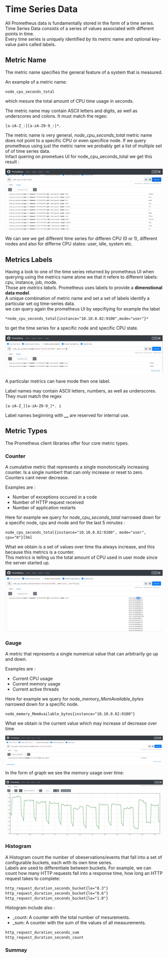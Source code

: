 # Time Series Data
All Prometheus data is fundamentally stored in the form of a time series.  
Time Series Data consists of a series of values associated with different points in time.  
Every time series is uniquely identified by its metric name and optional key-value pairs called labels.
  
## Metric Name
The metric name specifies the general feature of a system that is measured.  

An example of a metric name:
```
node_cpu_seconds_total
```
which mesure the total amount of CPU time usage in seconds.  

The metric name may contain ASCII letters and digits, as well as underscores and colons. It must match the regex:
```
[a-zA-Z_:][a-zA-Z0-9_:]*.
```
The metric name is very general, *node_cpu_seconds_total* metric name does not point to a specific CPU or even specifice node.
If we query prometheus using just the metric name we probably get a list of multiple set of of time series data.  
Infact quering on prometues UI for node_cpu_seconds_total we get this result : 

![TimeSeriesData-01](../../doc/TimeSeriesData-01.JPG)

We can see we get different time series for differen CPU  (0 or 1), different nodes and also for differne CPU states: user, idle, system etc.  
  

## Metrics Labels
Having a look to one of the time series returned by prometheus UI when querying using the metrics name alone we that it refere to different labels: cpu, instance, job, mode.  
Those are *metrics labels*. Prometheus uses labels to provide a **dimenstional data model**.  
A unique combination of metric name and set a set of labels identify a particular set og time-series data.  
we can query again the prometheus UI by sepcifiying for example the label 
```
*node_cpu_seconds_total{instance="10.10.0.82:9100",mode="user"}*
```
to get the time series for a specific node and specific CPU state.

![TimeSeriesData-02](../../doc/TimeSeriesData-02.JPG)

A particular metrics can have  mode then one label.

Label names may contain ASCII letters, numbers, as well as underscores. They must match the regex 
```
[a-zA-Z_][a-zA-Z0-9_]*. i
```
Label names beginning with **__** are reserved for internal use.

## Metric Types
The Prometheus client libraries offer four core metric types.

### Counter
A cumulative metric that represents a single monotonically increasing counter. Is a single numbert that can only increase or reset to zero. Counters cant never decrease.
  
Examples are :
* Number of exceptions occured in a code
* Number of HTTP request received
* Number of application restarts

Here for example we query for *node_cpu_seconds_total* narrowed down for a specific node, cpu and mode and for the last 5 minutes :
```
node_cpu_seconds_total{instance="10.10.0.82:9100", mode="user", cpu="0"}[5m]
```
What we obtain is a set of values over time tha always increase, and this because this metrics is a counter.  
This metrics is telling us the total amount of CPU used in user mode since the server started up.

![TimeSeriesData-03](../../doc/TimeSeriesData-03.JPG)

### Gauge 
A metric that represents a single numerical value that can arbitrarily go up and down.  
  
Examples are :
* Current CPU usage
* Current memory usage
* Current active threads

Here for example we query for *node_memory_MemAvailable_bytes* narrowed down for a specific node.
```
node_memory_MemAvailable_bytes{instance="10.10.0.82:9100"}
```
What we obtain is the current value which may increase of decrease over time

![TimeSeriesData-04](../../doc/TimeSeriesData-04.JPG)

In the form of graph we see the memory usage over time:

![TimeSeriesData-05](../../doc/TimeSeriesData-05.JPG)

### Histogram 
A Histogram count the number of obeservations/events that fall into a set of configurable buckets, each with its own time series.  
Labels are used to differentiate between buckets.
For example, we can count how many HTTP requests fall into a response time, how long an HTTP request takes to complete:
```
http_request_duration_seconds_bucket{le="0.3"}
http_request_duration_seconds_bucket{le="0.6"}
http_request_duration_seconds_bucket{le="1.0"}
```
  
Histogram include also :
* <metric>_count: A counter with the total number of mesurements.
* <metric>_sum: A counter with the sum of the values of all measurements.
```
http_request_duration_seconds_sum
http_request_duration_seconds_count
```  
### Summay
